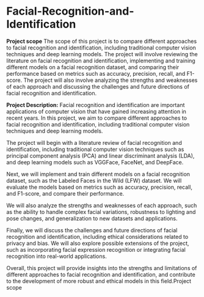 # Facial-Recognition-and-Identification

**Project scope**
The scope of this project is to compare different approaches to facial recognition and identification, including traditional computer vision techniques and deep learning models. The project will involve reviewing the literature on facial recognition and identification, implementing and training different models on a facial recognition dataset, and comparing their performance based on metrics such as accuracy, precision, recall, and F1-score. The project will also involve analyzing the strengths and weaknesses of each approach and discussing the challenges and future directions of facial recognition and identification.

**Project Description:**
Facial recognition and identification are important applications of computer vision that have gained increasing attention in recent years. In this project, we aim to compare different approaches to facial recognition and identification, including traditional computer vision techniques and deep learning models.

The project will begin with a literature review of facial recognition and identification, including traditional computer vision techniques such as principal component analysis (PCA) and linear discriminant analysis (LDA), and deep learning models such as VGGFace, FaceNet, and DeepFace.

Next, we will implement and train different models on a facial recognition dataset, such as the Labeled Faces in the Wild (LFW) dataset. We will evaluate the models based on metrics such as accuracy, precision, recall, and F1-score, and compare their performance.

We will also analyze the strengths and weaknesses of each approach, such as the ability to handle complex facial variations, robustness to lighting and pose changes, and generalization to new datasets and applications.

Finally, we will discuss the challenges and future directions of facial recognition and identification, including ethical considerations related to privacy and bias. We will also explore possible extensions of the project, such as incorporating facial expression recognition or integrating facial recognition into real-world applications.

Overall, this project will provide insights into the strengths and limitations of different approaches to facial recognition and identification, and contribute to the development of more robust and ethical models in this field.Project scope
